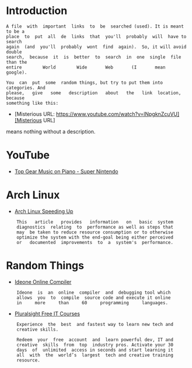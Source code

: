 # Introduction

    A file  with  important  links  to  be  searched (used). It is meant to be a
    place  to  put  all  de  links  that  you'll  probably  will  have to search
    again  (and  you'll  probably  wont  find  again).  So, it will avoid double
    search,  because  it  is  better  to  search  in  one  single  file than the
    entire        World        Wide       Web       (I       mean       google).

    You  can  put  some  random things, but try to put them into categories. And
    please,   give   some   description   about   the   link  location,  because
    something like this:

* [Misterious URL: https://www.youtube.com/watch?v=lNpgknZcuVU][Misterious URL]

means nothing without a description.


# YouTube

* [Top Gear Music on Piano - Super Nintendo][TG]

# Arch Linux

* [Arch Linux Speeding Up][ArchUp]
<!--{{{-->

        This   article   provides   information   on   basic  system
        diagnostics  relating  to  performance as well as steps that
        may  be taken to reduce resource consumption or to otherwise
        optimize the system with the end-goal being either perceived
        or   documented  improvements  to  a  system's  performance.

<!--}}}-->

# Random Things
         
* [Ideone Online Compiler][Ideone] 
<!--{{{-->

        Ideone  is  an  online  compiler  and  debugging tool which
        allows  you  to  compile  source code and execute it online
        in     more     than     60     programming     languages. 

<!--}}}-->

* [Pluralsight Free IT Courses][Pluralsight] 
<!--{{{-->

        Experience  the  best  and fastest way to learn new tech and
        creative skills.

        Redeem  your  free  account  and  learn powerful dev, IT and
        creative  skills  from  top  industry pros. Activate your 30
        days  of  unlimited  access in seconds and start learning it
        all  with  the  world’s  largest  tech and creative training
        resource.

<!--}}}-->

[Misterious URL]: https://www.youtube.com/watch?v=lNpgknZcuVU
[Ideone]: http://ideone.com/ 
[Pluralsight]: https://offers.pluralsight.com/
[ArchUp]: https://wiki.archlinux.org/index.php/Maximizing_performance
[TG]: https://www.youtube.com/watch?v=_QVKcjpjeM4&index=1&list=RD_QVKcjpjeM4
